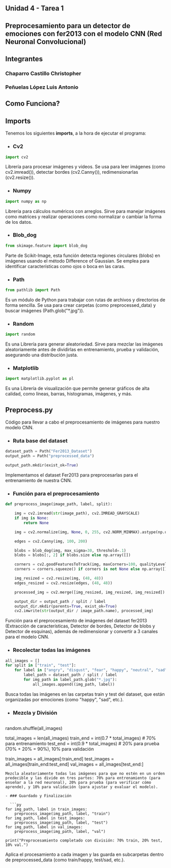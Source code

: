 ## Unidad 4 - Tarea 1

## Preprocesamiento para un detector de emociones con fer2013 con el modelo CNN (Red Neuronal Convolucional)

## Integrantes

### Chaparro Castillo Christopher
### Peñuelas López Luis Antonio

## Como Funciona?

## Imports
Tenemos los siguientes **imports**, a la hora de ejecutar el programa:

- ### Cv2
  
```py
import cv2
```
Librería para procesar imágenes y videos. Se usa para leer imágenes (como cv2.imread()), detectar bordes (cv2.Canny()), redimensionarlas (cv2.resize()).

- ### Numpy

```py
import numpy as np
```
Librería para cálculos numéricos con arreglos. Sirve para manejar imágenes como matrices y realizar operaciones como normalizar o cambiar la forma de los datos.

- ### Blob_dog

```py
from skimage.feature import blob_dog
```
Parte de Scikit-Image, esta función detecta regiones circulares (blobs) en imágenes usando el método Difference of Gaussian. Se emplea para identificar características como ojos o boca en las caras.

- ### Path

```py
from pathlib import Path
```
Es un módulo de Python para trabajar con rutas de archivos y directorios de forma sencilla. Se usa para crear carpetas (como preprocessed_data) y buscar imágenes (Path.glob("*.jpg")).

- ### Random

```py
import random
```
Es una Librería para generar aleatoriedad. Sirve para mezclar las imágenes aleatoriamente antes de dividirlas en entrenamiento, prueba y validación, asegurando una distribución justa.

- ### Matplotlib

```py
import matplotlib.pyplot as pl
```
Es una Librería de visualización que permite generar gráficos de alta calidad, como líneas, barras, histogramas, imágenes, y más.

## Preprocess.py
Código para llevar a cabo el preprocesamiento de imágenes para nuestro modelo CNN.

- ### Ruta base del dataset
  
```py
dataset_path = Path("Fer2013_Dataset")
output_path = Path("preprocessed_data")

output_path.mkdir(exist_ok=True)
```
Implementamos el dataset Fer2013 para preprocesarlas para el entrenamiento de nuestra CNN.

- ### Función para el preprocesamiento
```py
def preprocess_image(image_path, label, split):

    img = cv2.imread(str(image_path), cv2.IMREAD_GRAYSCALE)
    if img is None:
        return None

    img = cv2.normalize(img, None, 0, 255, cv2.NORM_MINMAX).astype(np.uint8)

    edges = cv2.Canny(img, 100, 200)

    blobs = blob_dog(img, max_sigma=30, threshold=.1)
    blobs = blobs[:, 2] if blobs.size else np.array([])  

    corners = cv2.goodFeaturesToTrack(img, maxCorners=100, qualityLevel=0.01, minDistance=10)
    corners = corners.squeeze() if corners is not None else np.array([])

    img_resized = cv2.resize(img, (48, 48))
    edges_resized = cv2.resize(edges, (48, 48))

    processed_img = cv2.merge([img_resized, img_resized, img_resized])  

    output_dir = output_path / split / label
    output_dir.mkdir(parents=True, exist_ok=True)  
    cv2.imwrite(str(output_dir / image_path.name), processed_img)
```
Función para el preprocesamiento de imágenes del dataset fer2013 (Extracción de características, Detector de bordes, Detector de blobs y Detector de esquinas), además de redimensionar y convertir a 3 canales para el modelo CNN.

- ### Recolectar todas las imágenes
```py
all_images = []
for split in ["train", "test"]:
    for label in ["angry", "disgust", "fear", "happy", "neutral", "sad", "surprise"]:
        label_path = dataset_path / split / label
        for img_path in label_path.glob("*.jpg"):
            all_images.append((img_path, label))
```
Busca todas las imágenes en las carpetas train y test del dataset, que están organizadas por emociones (como "happy", "sad", etc.).

- ### Mezcla y División
  ```py
random.shuffle(all_images)

total_images = len(all_images)
train_end = int(0.7 * total_images)  # 70% para entrenamiento
test_end = int(0.9 * total_images)   # 20% para prueba (70% + 20% = 90%), 10% para validación

train_images = all_images[:train_end]
test_images = all_images[train_end:test_end]
val_images = all_images[test_end:]
```
Mezcla aleatoriamente todas las imágenes para que no estén en un orden predecible y las divide en tres partes: 70% para entrenamiento (para enseñar a la red neuronal), 20% para prueba (para verificar cómo aprende), y 10% para validación (para ajustar y evaluar el modelo).

- ### Guardado y Finalización

  ```py
for img_path, label in train_images:
    preprocess_image(img_path, label, "train")
for img_path, label in test_images:
    preprocess_image(img_path, label, "test")
for img_path, label in val_images:
    preprocess_image(img_path, label, "val")

print("Preprocesamiento completado con división: 70% train, 20% test, 10% val.")
```
Aplica el procesamiento a cada imagen y las guarda en subcarpetas dentro de preprocessed_data (como train/happy, test/sad, etc.).
